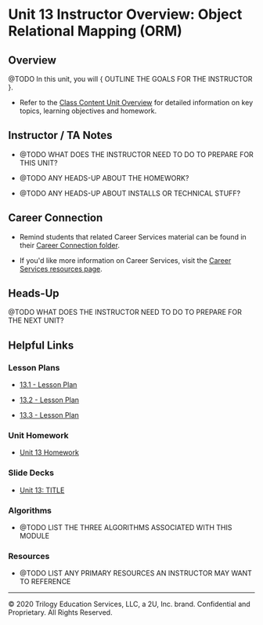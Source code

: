 # Unit 13 Instructor Overview: Object Relational Mapping (ORM)

## Overview

@TODO In this unit, you will { OUTLINE THE GOALS FOR THE INSTRUCTOR }.

  * Refer to the [Class Content Unit Overview](../../../01-Class-Content/13-ORM/README.md) for detailed information on key topics, learning objectives and homework.

## Instructor / TA Notes

* @TODO WHAT DOES THE INSTRUCTOR NEED TO DO TO PREPARE FOR THIS UNIT?

* @TODO ANY HEADS-UP ABOUT THE HOMEWORK?

* @TODO ANY HEADS-UP ABOUT INSTALLS OR TECHNICAL STUFF?

## Career Connection

* Remind students that related Career Services material can be found in their [Career Connection folder](../../../01-Class-Content/13-ORM/04-Career-Connection/README.md).

* If you'd like more information on Career Services, visit the [Career Services resources page](http://bit.ly/CodingCS).

## Heads-Up

@TODO WHAT DOES THE INSTRUCTOR NEED TO DO TO PREPARE FOR THE NEXT UNIT?

## Helpful Links

### Lesson Plans

  * [13.1 - Lesson Plan]()

  * [13.2 - Lesson Plan]()
  
  * [13.3 - Lesson Plan]()

### Unit Homework

  * [Unit 13 Homework](../../../01-Class-Content/13-ORM/02-Homework)

### Slide Decks

  * [Unit 13: TITLE]()

### Algorithms

  * @TODO LIST THE THREE ALGORITHMS ASSOCIATED WITH THIS MODULE

### Resources

  * @TODO LIST ANY PRIMARY RESOURCES AN INSTRUCTOR MAY WANT TO REFERENCE

---
© 2020 Trilogy Education Services, LLC, a 2U, Inc. brand. Confidential and Proprietary. All Rights Reserved.
